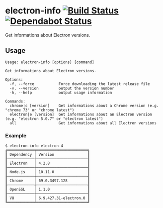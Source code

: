 # electron-info [![Build Status](https://action-badges.now.sh/ffflorian/electron-info)](https://github.com/ffflorian/electron-info/actions/) [![Dependabot Status](https://api.dependabot.com/badges/status?host=github&repo=ffflorian/electron-info)](https://dependabot.com)

Get informations about Electron versions.

## Usage

```
Usage: electron-info [options] [command]

Get informations about Electron versions.

Options:
  -f, --force           Force downloading the latest release file
  -v, --version         output the version number
  -h, --help            output usage information

Commands:
  chrome|c [version]    Get informations about a Chrome version (e.g. "chrome 73" or "chrome latest")
  electron|e [version]  Get informations about an Electron version (e.g. "electron 5.0.7" or "electron latest")
  all                   Get informations about all Electron versions
```

### Example

```
$ electron-info electron 4
╔════════════╤═══════════════════════╗
║ Dependency │ Version               ║
╟────────────┼───────────────────────╢
║ Electron   │ 4.2.8                 ║
╟────────────┼───────────────────────╢
║ Node.js    │ 10.11.0               ║
╟────────────┼───────────────────────╢
║ Chrome     │ 69.0.3497.128         ║
╟────────────┼───────────────────────╢
║ OpenSSL    │ 1.1.0                 ║
╟────────────┼───────────────────────╢
║ V8         │ 6.9.427.31-electron.0 ║
╚════════════╧═══════════════════════╝
```
